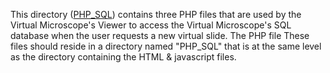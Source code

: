 This directory ([PHP_SQL](https://github.com/MFPvirtual-microscope/Viewer/tree/main/PHP_SQL)) contains three PHP files that are used by the Virtual Microscope's Viewer to access the Virtual Microscope's SQL database when the user requests a new virtual slide.  The PHP file  These files should reside in a directory named "PHP_SQL" that is at the same level as the directory containing the HTML & javascript files.
